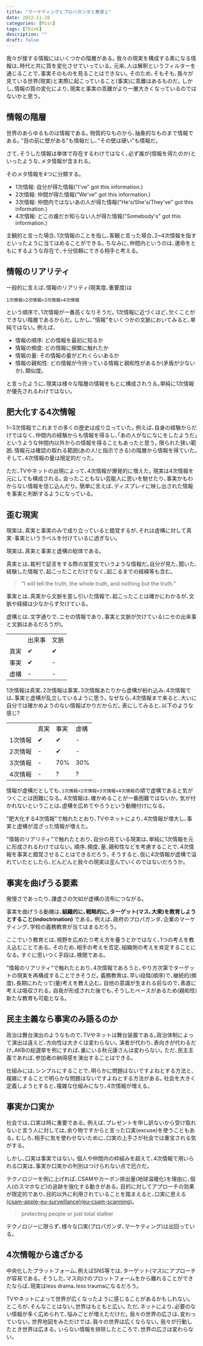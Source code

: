 ```yaml
---
title: "マーケティングとプロパガンダと教育と"
date: 2022-11-28
categories: [Misc]
tags: [Think]
description: ""
draft: false
---
```

我々が接する情報にはいくつかの階層がある｡
我々の現実を構成する素になる情報は､時代と共に質を変化させていっている｡
元来､人は解釈というフィルターを通じることで､事実そのものを見ることはできない｡
そのため､そもそも､我々が見ている世界(現実)と実際に起こっていること(事実)に乖離はあるものだ｡
しかし､情報の質の変化により､現実と事実の乖離がより一層大きくなっているのではないかと思う｡


## 情報の階層
世界のあらゆるものは情報である｡
物質的なものから､抽象的なものまで情報である｡
"目の前に壁がある"も情報だし､"その壁は硬い"も情報だ｡

さて､そうした情報は単体で存在するわけではなく､必ず誰が(情報を得たのか)といったような､メタ情報が含まれる｡

そのメタ情報を4つに分類する｡

- 1次情報: 自分が得た情報("I've" got this information.)
- 2次情報: 仲間が得た情報("We've" got this information.)
- 3次情報: 仲間内ではないあの人が得た情報("He's/She's/They've" got this information.)
- 4次情報: どこの誰だか知らない人が得た情報("Somebody's" got this information.)

主観的と言った場合､1次情報のことを指し､客観と言った場合､2~4次情報を指すといったように当てはめることができる｡
ちなみに､仲間内というのは､運命をともにするような存在で､十分信頼にできる相手と考える｡

## 情報のリアリティ
一般的に言えば､情報のリアリティ(現実度､重要度)は
```
1次情報>2次情報>3次情報>4次情報
```

という順序で､1次情報が一番高くなりそうだ｡
1次情報に近づくほど､欠くことができない階層であるからだ｡
しかし､"情報"をいくつかの文脈においてみると､単純ではない｡
例えば､
- 情報の順序: どの情報を最初に知るか
- 情報の頻度: どの情報に頻繁に触れたか
- 情報の量: その情報の量がどれくらいあるか
- 情報の親和性: どの情報が今持っている情報と親和性があるか(矛盾が少ないか)､類似度｡

と言ったように､現実は様々な階層の情報をもとに構成されうる｡単純に1次情報が優先されるわけではない｡


## 肥大化する4次情報
1~3次情報でこれまでの多くの歴史は成り立っていた｡
例えば､自身の経験からだけではなく､仲間内の経験からも情報を得るし､｢あの人がなになにをしたようだ｣というような仲間内以外からの情報を得ることもあったと思う｡
限られた狭い範囲､情報元は確認の取れる範囲(あの人!と指示できる)の階層から情報を得ていた｡
そして､4次情報の量は限定的だった｡

ただ､TVやネットの出現によって､4次情報が爆発的に増えた｡
現実は4次情報を元にしても構成される｡
会ったこともない芸能人に思いを馳せたり､事実かもわからない情報を信じ込んだり｡
簡単に言えば､ディスプレイに映し出された情報を事実と判断するようになっている｡


## 歪む現実
現実は､真実と事実のみで成り立っていると錯覚するが､それは虚構に対して真実･事実というラベルを付けているに過ぎない｡

現実は､真実と事実と虚構の総体である｡


真実とは､裁判で証言をする際の宣誓文でいうような情報だ｡自分が見た､聞いた､経験した情報で､起こったことだけでなく､起こるまでの経緯等も含む｡
> "I will tell the truth, the whole truth, and nothing but the truth."

事実とは､真実から文脈を差し引いた情報で､起こったことは確かにわかるが､文脈や経緯は少なからず欠けている｡

虚構とは､文字通りで､ニセの情報であり､事実と文脈が欠けている(ニセの出来事と文脈はあるだろうが)｡

|      |        |      |
| ---  | ---    | ---  |
|      | 出来事 | 文脈 |
| 真実 | ✔      | ✔    |
| 事実 | ✔      | -    |
| 虚構 | -      | -    |



1次情報は真実､2次情報は事実､3次情報あたりから虚構が紛れ込み､4次情報では､事実と虚構が乱立しているように思う｡
なぜなら､4次情報まで来ると､大いに自分では確かめようのない情報ばかりだからだ｡
表にしてみると､以下のような感じ?

|         |      |      |      |
| ---     | ---  | ---  | ---  |
|         | 真実 | 事実 | 虚構 |
| 1次情報 | ✔    | ✔    | -    |
| 2次情報 | -    | ✔    | -    |
| 3次情報 | -    | 70%  | 30%  |
| 4次情報 | -    | ?    | ?    |

情報が虚構だとしても､`1次情報<2次情報<3次情報<4次情報`の順で虚構であると気がつくことは困難になる｡
4次情報は､確かめることが一番困難ではないか｡
気が付かれないということは､虚構を広めてやろうという動機付けになる｡

"肥大化する4次情報"で触れたとおり､TVやネットにより､4次情報が増大し､事実と虚構が混ざった情報が増えた｡

"情報のリアリティ"で触れたとおり､自分の見ている現実は､単純に1次情報を元に形成されるわけではない｡
順序､頻度､量､親和性などを考慮することで､4次情報を事実と錯覚させることはできるだろう｡
そうすると､仮に4次情報が虚構で溢れていたとしたら､どんどんと我々の現実は歪んでいくのではないだろうか｡


## 事実を曲げうる要素
傲慢さであったり､謙虚さの欠如が虚構の流布につながる｡

事実を曲げうる動機は､**組織的に､戦略的に､ターゲット(マス､大衆)を教育しようとすること(indoctrination)** である｡
例えば､政府のプロパガンダ､企業のマーケティング､学校の義務教育が当てはまるだろう｡

ここでいう教育とは､視野を広めたり考え方を養うとかではなく､1つの考えを教え込むことである｡
そのため､相手の考えを否定､組織側の考えを肯定することになる｡
すぐに思いつく手段は､検閲である｡

"情報のリアリティ"で触れたとおり､4次情報であろうと､やり方次第でターゲットの現実を再構成することできそうだ｡
義務教育は､早い段階(順序)で､継続的(頻度)､長期にわたって(量)考えを教え込む｡
自他の意識が生まれる前なので､素直に考えは吸収される｡
自我が形成された後でも､そうしたベースがあるため(親和性)新たな教育も可能となる｡


## 民主主義なら事実のみ語るのか
政治は舞台演出のようなもので､TVやネットは舞台装置である｡政治体制によって演出は違えど､方向性は大きくは変わらない｡
演者が代わり､表向きが代わるだけ｡AKBの総選挙を例にすれば､裏にいる秋元康さんは変わらない｡
ただ､民主主義であれば､参加者の納得感を演出することはできる｡

仕組みには､シンプルにすることで､明らかに問題はないですよねとする方法と､複雑にすることで明らかな問題はないですよねとする方法がある｡
社会を大きく定義しようとすると､複雑な仕組みになり､4次情報が増える｡


## 事実か口実か
社会では､口実は時に重要である｡
例えば､プレゼントを申し訳ないから受け取れないと言う人に対しては､余り物ですからと言った口実(excuse)を使うこともある｡
むしろ､相手に気を使わせないために､口実の上手さが社会では重宝される気がする｡

しかし､口実は事実ではない｡
個人や仲間内の枠組みを超えて､4次情報で用いられる口実は､事実か口実かの判別はつけられない点で厄介だ｡

テクノロジーを例に上げれば､CSAMやカーボン排出量(地球温暖化)を理由に､個人(のスマホなど)の追跡を強化する動きがある｡
目的に対してアプローチの効果が限定的であり､目的以外に利用されていることを踏まえると､口実に思える[(csam-apple-eu-surveillance)](https://tutanota.com/blog/posts/csam-apple-eu-surveillance)[(eu-csam-scanning)](https://tutanota.com/blog/posts/eu-csam-scanning)｡
> protecting people or just total stalker

テクノロジーに限らず､様々な口実(プロパガンダ､マーケティング)は出回っている｡




## 4次情報から遠ざかる
中央化したプラットフォーム､例えばSNS等では､ターゲット(マス)にアプローチが容易である｡
そうした､マス向けのプロットフォームをから離れることができたならば､現実はless drama､less traumaになるだろう｡

TVやネットによって世界が広くなったように感じることがあるかもしれない｡
ところが､そんなことはない｡世界はもともと広い｡
ただ､ネットにより､必要のない情報が多く広められて､悩みごとが増えただけだ｡
我々の世界の広さは､変わっていない｡
世界地図をみただけでは､我々の世界は広くならない｡
我々が行動したとき世界は広まる｡
いらない情報を排除したところで､世界の広さは変わらない｡

